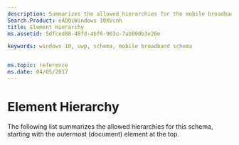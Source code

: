 ```yaml
---
description: Summarizes the allowed hierarchies for the mobile broadband base schema.
Search.Product: eADQiWindows 10XVcnh
title: Element Hierarchy
ms.assetid: 5dfced88-48fd-4bf6-963c-7ab090b3e26e

keywords: windows 10, uwp, schema, mobile broadband schema


ms.topic: reference
ms.date: 04/05/2017
---
```


# Element Hierarchy


The following list summarizes the allowed hierarchies for this schema, starting with the outermost (document) element at the top.

 

 




